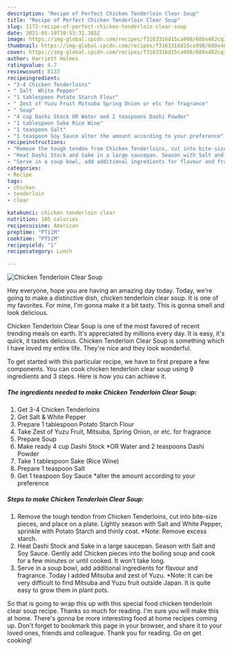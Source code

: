 ```yaml
---
description: "Recipe of Perfect Chicken Tenderloin Clear Soup"
title: "Recipe of Perfect Chicken Tenderloin Clear Soup"
slug: 1172-recipe-of-perfect-chicken-tenderloin-clear-soup
date: 2021-05-10T10:53:31.385Z
image: https://img-global.cpcdn.com/recipes/f3163316d15ca998/680x482cq70/chicken-tenderloin-clear-soup-recipe-main-photo.jpg
thumbnail: https://img-global.cpcdn.com/recipes/f3163316d15ca998/680x482cq70/chicken-tenderloin-clear-soup-recipe-main-photo.jpg
cover: https://img-global.cpcdn.com/recipes/f3163316d15ca998/680x482cq70/chicken-tenderloin-clear-soup-recipe-main-photo.jpg
author: Harriett Holmes
ratingvalue: 4.7
reviewcount: 8133
recipeingredient:
- "3-4 Chicken Tenderloins"
- " Salt  White Pepper"
- "1 tablespoon Potato Starch Flour"
- " Zest of Yuzu Fruit Mitsuba Spring Onion or etc for fragrance"
- " Soup"
- "4 cup Dashi Stock OR Water and 2 teaspoons Dashi Powder"
- "1 tablespoon Sake Rice Wine"
- "1 teaspoon Salt"
- "1 teaspoon Soy Sauce alter the amount according to your preference"
recipeinstructions:
- "Remove the tough tendon from Chicken Tenderloins, cut into bite-size pieces, and place on a plate. Lightly season with Salt and White Pepper, sprinkle with Potato Starch and thinly coat. *Note: Remove excess starch."
- "Heat Dashi Stock and Sake in a large saucepan. Season with Salt and Soy Sauce. Gently add Chicken pieces into the boiling soup and cook for a few minutes or until cooked. It won’t take long."
- "Serve in a soup bowl, add additional ingredients for flavour and fragrance. Today I added Mitsuba and zest of Yuzu. *Note: It can be very difficult to find Mitsuba and Yuzu fruit outside Japan. It is quite easy to grow them in plant pots."
categories:
- Recipe
tags:
- chicken
- tenderloin
- clear

katakunci: chicken tenderloin clear 
nutrition: 105 calories
recipecuisine: American
preptime: "PT11M"
cooktime: "PT51M"
recipeyield: "1"
recipecategory: Lunch

---
```



![Chicken Tenderloin Clear Soup](https://img-global.cpcdn.com/recipes/f3163316d15ca998/680x482cq70/chicken-tenderloin-clear-soup-recipe-main-photo.jpg)

Hey everyone, hope you are having an amazing day today. Today, we're going to make a distinctive dish, chicken tenderloin clear soup. It is one of my favorites. For mine, I'm gonna make it a bit tasty. This is gonna smell and look delicious.



Chicken Tenderloin Clear Soup is one of the most favored of recent trending meals on earth. It's appreciated by millions every day. It is easy, it's quick, it tastes delicious. Chicken Tenderloin Clear Soup is something which I have loved my entire life. They're nice and they look wonderful.


To get started with this particular recipe, we have to first prepare a few components. You can cook chicken tenderloin clear soup using 9 ingredients and 3 steps. Here is how you can achieve it.

<!--inarticleads1-->

##### The ingredients needed to make Chicken Tenderloin Clear Soup:

1. Get 3-4 Chicken Tenderloins
1. Get  Salt &amp; White Pepper
1. Prepare 1 tablespoon Potato Starch Flour
1. Take  Zest of Yuzu Fruit, Mitsuba, Spring Onion, or etc. for fragrance
1. Prepare  Soup
1. Make ready 4 cup Dashi Stock *OR Water and 2 teaspoons Dashi Powder
1. Take 1 tablespoon Sake (Rice Wine)
1. Prepare 1 teaspoon Salt
1. Get 1 teaspoon Soy Sauce *alter the amount according to your preference




<!--inarticleads2-->

##### Steps to make Chicken Tenderloin Clear Soup:

1. Remove the tough tendon from Chicken Tenderloins, cut into bite-size pieces, and place on a plate. Lightly season with Salt and White Pepper, sprinkle with Potato Starch and thinly coat. *Note: Remove excess starch.
1. Heat Dashi Stock and Sake in a large saucepan. Season with Salt and Soy Sauce. Gently add Chicken pieces into the boiling soup and cook for a few minutes or until cooked. It won’t take long.
1. Serve in a soup bowl, add additional ingredients for flavour and fragrance. Today I added Mitsuba and zest of Yuzu. *Note: It can be very difficult to find Mitsuba and Yuzu fruit outside Japan. It is quite easy to grow them in plant pots.




So that is going to wrap this up with this special food chicken tenderloin clear soup recipe. Thanks so much for reading. I'm sure you will make this at home. There's gonna be more interesting food at home recipes coming up. Don't forget to bookmark this page in your browser, and share it to your loved ones, friends and colleague. Thank you for reading. Go on get cooking!

